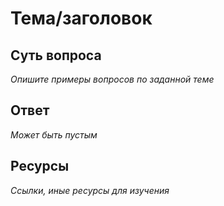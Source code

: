 # Тема/заголовок

## Суть вопроса

*Опишите примеры вопросов по заданной теме*

## Ответ

*Может быть пустым*

## Ресурсы

*Ссылки, иные ресурсы для изучения*
